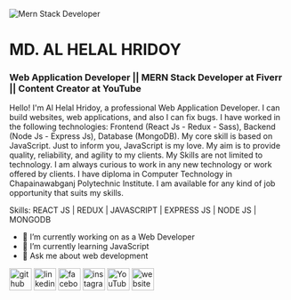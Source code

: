 ![Mern Stack Developer](https://pbs.twimg.com/profile_banners/903084116580511744/1639076933/1500x500)
# MD. AL HELAL HRIDOY
### Web Application Developer || MERN Stack Developer at Fiverr || Content Creator at YouTube

Hello! I'm Al Helal Hridoy, a professional Web Application Developer. I can build websites, web applications, and also I can fix bugs. I have worked in the following technologies: Frontend (React Js - Redux - Sass), Backend (Node Js - Express Js), Database (MongoDB). My core skill is based on JavaScript. Just to inform you, JavaScript is my love. My aim is to provide quality, reliability, and agility to my clients. My Skills are not limited to technology. I am always curious to work in any new technology or work offered by clients. I have diploma in Computer Technology in Chapainawabganj Polytechnic Institute. I am available for any kind of job opportunity that suits my skills.

Skills: REACT JS | REDUX | JAVASCRIPT | EXPRESS JS | NODE JS | MONGODB

- 🔭 I’m currently working on as a Web Developer
- 🌱 I’m currently learning JavaScript
- 💬 Ask me about web development


[<img src='https://cdn.jsdelivr.net/npm/simple-icons@3.0.1/icons/github.svg' alt='github' height='40'>](https://github.com/https://github.com/ahhridoy)  [<img src='https://cdn.jsdelivr.net/npm/simple-icons@3.0.1/icons/linkedin.svg' alt='linkedin' height='40'>](https://www.linkedin.com/in/https://www.linkedin.com/in/ahhridoyy//)  [<img src='https://cdn.jsdelivr.net/npm/simple-icons@3.0.1/icons/facebook.svg' alt='facebook' height='40'>](https://www.facebook.com/https://facebook.com/ahhridoyy1)  [<img src='https://cdn.jsdelivr.net/npm/simple-icons@3.0.1/icons/instagram.svg' alt='instagram' height='40'>](https://www.instagram.com/https://instagram.com/ahhridoyy/)  [<img src='https://cdn.jsdelivr.net/npm/simple-icons@3.0.1/icons/youtube.svg' alt='YouTube' height='40'>](https://www.youtube.com/channel/https://youtube.com/juniorhridoyofficial)  [<img src='https://cdn.jsdelivr.net/npm/simple-icons@3.0.1/icons/icloud.svg' alt='website' height='40'>](https://hridoy-portfolio.web.app)  
